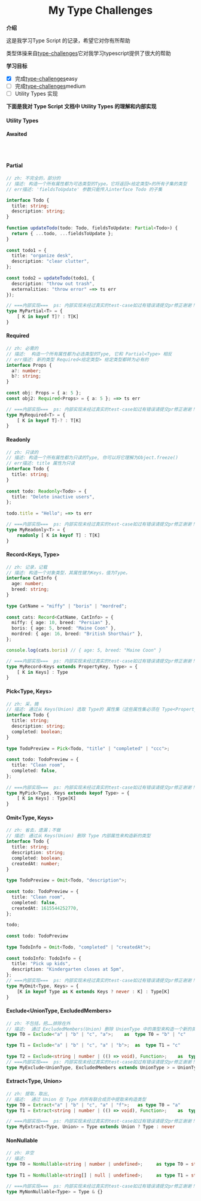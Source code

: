 <h1 align='center'>My Type Challenges</h1>

**介绍**

这是我学习Type Script 的记录，希望它对你有所帮助

类型体操来自[type-challenges](https://github.com/type-challenges/type-challenges)它对我学习typescript提供了很大的帮助

**学习目标**

- [x] 完成[type-challenges](https://github.com/type-challenges/type-challenges)easy
- [ ] 完成[type-challenges](https://github.com/type-challenges/type-challenges)medium
- [ ] Utility Types 实现

**下面是我对 Type Script 文档中 Utility Types 的理解和内部实现**

#### Utility Types

#### Awaited<Type>

```typescript

    
```

#### Partial<Type>	

```typescript
// zh: 不完全的，部分的
// 描述: 构造一个所有属性都为可选类型的Type。它将返回<给定类型>的所有子集的类型
// err描述: 'fieldsToUpdate' 参数只能传入interface Todo 的子集

interface Todo {
  title: string;
  description: string;
}
 
function updateTodo(todo: Todo, fieldsToUpdate: Partial<Todo>) {
  return { ...todo, ...fieldsToUpdate };
}
 
const todo1 = {
  title: "organize desk",
  description: "clear clutter",
};
 
const todo2 = updateTodo(todo1, {
  description: "throw out trash",
  externalities: "throw error" ==> ts err
});

// ===内部实现===  ps: 内部实现未经过真实的test-case如过有错误请提交pr修正谢谢！
type MyPartial<T> = {
    [ K in keyof T]? : T[K]
}
```

#### Required<Type>

```typescript
// zh: 必需的
// 描述:  构造一个所有属性都为必选类型的Type, 它和 Partial<Type> 相反
// err描述: 新的类型 Required<给定类型> 给定类型都转为必有的
interface Props {
  a?: number;
  b?: string;
}
 
const obj: Props = { a: 5 };
const obj2: Required<Props> = { a: 5 }; ==> ts err

// ===内部实现===  ps: 内部实现未经过真实的test-case如过有错误请提交pr修正谢谢！
type MyRequired<T> = {
    [ K in keyof T]-? : T[K]
}
```

#### Readonly<Type>

```typescript
// zh: 只读的
// 描述: 构造一个所有属性都为只读的Type, 你可以将它理解为Object.freeze()
// err描述: title 属性为只读
interface Todo {
  title: string;
}
 
const todo: Readonly<Todo> = {
  title: "Delete inactive users",
};
 
todo.title = "Hello"; ==> ts err

// ===内部实现===  ps: 内部实现未经过真实的test-case如过有错误请提交pr修正谢谢！
type MyReadonly<T> = {
    readonly [ K in keyof T] : T[K]
}
```

#### Record<Keys, Type>

```typescript
// zh: 记录，记载
// 描述: 构造一个对象类型，其属性键为Keys，值为Type。
interface CatInfo {
  age: number;
  breed: string;
}
 
type CatName = "miffy" | "boris" | "mordred";
 
const cats: Record<CatName, CatInfo> = {
  miffy: { age: 10, breed: "Persian" },
  boris: { age: 5, breed: "Maine Coon" },
  mordred: { age: 16, breed: "British Shorthair" },
};

console.log(cats.boris) // { age: 5, breed: "Maine Coon" }

// ===内部实现===  ps: 内部实现未经过真实的test-case如过有错误请提交pr修正谢谢！
type MyRecord<Keys extends PropertyKey, Type> = {
    [ K in Keys] : Type
}

```

#### Pick<Type, Keys>

```typescript
// zh: 采，摘
// 描述: 通过从 Keys(Union) 选取 Type的 属性集（这些属性集必须在 Type<PropertyKey> 中）来构造新的类型
interface Todo {
  title: string;
  description: string;
  completed: boolean;
}
 
type TodoPreview = Pick<Todo, "title" | "completed" | "ccc">;
 
const todo: TodoPreview = {
  title: "Clean room",
  completed: false,
};
 
// ===内部实现===  ps: 内部实现未经过真实的test-case如过有错误请提交pr修正谢谢！
type MyPick<Type, Keys extends keyof Type> = {
    [ K in Keys] : Type[K]
}
```

#### Omit<Type, Keys>

```typescript
// zh: 省去，遗漏；不做
// 描述: 通过从 Keys(Union) 删除 Type 内部属性来构造新的类型
interface Todo {
  title: string;
  description: string;
  completed: boolean;
  createdAt: number;
}
 
type TodoPreview = Omit<Todo, "description">;
 
const todo: TodoPreview = {
  title: "Clean room",
  completed: false,
  createdAt: 1615544252770,
};
 
todo;
 
const todo: TodoPreview
 
type TodoInfo = Omit<Todo, "completed" | "createdAt">;
 
const todoInfo: TodoInfo = {
  title: "Pick up kids",
  description: "Kindergarten closes at 5pm",
};
// ===内部实现===  ps: 内部实现未经过真实的test-case如过有错误请提交pr修正谢谢！
type MyOmit<Type, Keys> = {
    [K in keyof Type as K extends Keys ? never : K] : Type[K]
}
```

#### Exclude<UnionType, ExcludedMembers>

```typescript
// zh: 不包括，把……排除在外
// 描述:  通过 ExcludedMembers(Union) 删除 UnionType 中的类型来构造一个新的类型
type T0 = Exclude<"a" | "b" | "c", "a">;	as  type T0 = "b" | "c"

type T1 = Exclude<"a" | "b" | "c", "a" | "b">;	as  type T1 = "c"
  
type T2 = Exclude<string | number | (() => void), Function>;	as  type T2 = string | number
// ===内部实现===  ps: 内部实现未经过真实的test-case如过有错误请提交pr修正谢谢！
type MyExclude<UnionType, ExcludedMembers extends UnionType > = UnionType extends ExcludedMembers ? never : UnionType 
```

#### Extract<Type, Union>

```typescript
// zh: 提取，取出,
// 描述:  通过 Union 在 Type 的所有联合成员中提取来构造类型
type T0 = Extract<"a" | "b" | "c", "a" | "f">;	 as type T0 = "a"
type T1 = Extract<string | number | (() => void), Function>;	as  type T1 = () => void

// ===内部实现===  ps: 内部实现未经过真实的test-case如过有错误请提交pr修正谢谢！
type MyExtract<Type, Union> = Type extends Union ? Type : never 
```

#### NonNullable<Type>

```typescript
// zh: 非空
// 描述:
type T0 = NonNullable<string | number | undefined>;		as type T0 = string | number
     
type T1 = NonNullable<string[] | null | undefined>;		as type T1 = string[]

// ===内部实现===  ps: 内部实现未经过真实的test-case如过有错误请提交pr修正谢谢！
type MyNonNullable<Type> = Type & {}
```

